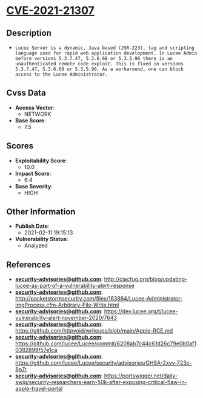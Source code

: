 
# [CVE-2021-21307](http://ciacfug.org/blog/updating-lucee-as-part-of-a-vulnerability-alert-response)

## Description

- `Lucee Server is a dynamic, Java based (JSR-223), tag and scripting language used for rapid web application development. In Lucee Admin before versions 5.3.7.47, 5.3.6.68 or 5.3.5.96 there is an unauthenticated remote code exploit. This is fixed in versions 5.3.7.47, 5.3.6.68 or 5.3.5.96. As a workaround, one can block access to the Lucee Administrator.`

## Cvss Data

- **Access Vector**:
  - NETWORK
- **Base Score**:
  - 7.5

## Scores

- **Exploitability Score**:
  - 10.0
- **Impact Score**:
  - 6.4
- **Base Severity**:
  - HIGH

## Other Information

- **Publish Date**:
  - 2021-02-11 19:15:13
- **Vulnerability Status**:
  - Analyzed

## References

- **security-advisories@github.com**: http://ciacfug.org/blog/updating-lucee-as-part-of-a-vulnerability-alert-response
- **security-advisories@github.com**: http://packetstormsecurity.com/files/163864/Lucee-Administrator-imgProcess.cfm-Arbitrary-File-Write.html
- **security-advisories@github.com**: https://dev.lucee.org/t/lucee-vulnerability-alert-november-2020/7643
- **security-advisories@github.com**: https://github.com/httpvoid/writeups/blob/main/Apple-RCE.md
- **security-advisories@github.com**: https://github.com/lucee/Lucee/commit/6208ab7c44c61d26c79e0b0af10382899f57e1ca
- **security-advisories@github.com**: https://github.com/lucee/Lucee/security/advisories/GHSA-2xvv-723c-8p7r
- **security-advisories@github.com**: https://portswigger.net/daily-swig/security-researchers-earn-50k-after-exposing-critical-flaw-in-apple-travel-portal
